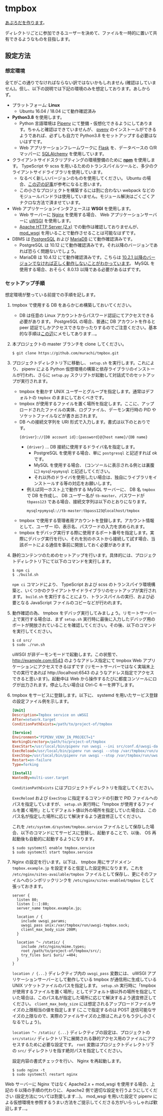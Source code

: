 # tmpbox

[あぷろだを作ります](https://github.com/murachi/nop/issues/4)。

ディレクトリごとに参加できるユーザーを決めて、ファイルを一時的に置いて共有できるようなものを目指します。

## 設定方法

### 想定環境

全てがこの通りでなければならない訳ではないかもしれません (確認はしていません)。但し、以下の説明では下記の環境のみを想定しております。あしからず。

- プラットフォーム: **Linux**
  - Ubuntu 16.04 / 18.04 にて動作確認済み
- **Python3.8** を使用します。
  - Python 言語環境は [Pipenv](https://pypi.org/project/pipenv/) にて整備・仮想化できるようにしてあります。ちゃんと確認はできていませんが、 [pyenv](https://github.com/pyenv/pyenv) のインストールができるようであれば、必ずしも自力で Python3.8 をセットアップする必要はないはずです。
  - Web アプリケーションフレームワークに [Flask](https://palletsprojects.com/p/flask/) を、データベースの O/R マッパーに [SQLAlchemy](https://www.sqlalchemy.org/) を使用しています。
- クライアントサイドスクリプティングの環境整備のために **[npm](https://www.npmjs.com/)** を使用します。 TypeScript や scss を用いるためのトランスパイルツールと、多少のクライアントサイドライブラリを使用しています。
  - なるべく新しいバージョンのものを使用してください。 Ubuntu の場合、[この辺の記事](https://qiita.com/seibe/items/36cef7df85fe2cefa3ea)が参考になると思います。
  - この小さなプロジェクトを構築するには割に合わない webpack などのモジュールバンドラは使用していません。モジュール解決はごくごくアナクロな方法で済ませています。
- Web アプリケーションインタフェースは **WSGI** を使用します。
  - Web サーバーに [Nginx](http://nginx.org/) を使用する場合、 Web アプリケーションサーバーに [uWSGI](https://uwsgi-docs.readthedocs.io/en/latest/) を使用します。
  - [Apache HTTP Server (2.x)](http://httpd.apache.org/) での動作は確認しておりませんが、 [mod_wsgi](https://modwsgi.readthedocs.io/en/develop/) を用いることで動作させることは可能なはずです。
- DBMS は [PostgreSQL](https://www.postgresql.org/) および [MariaDB](https://mariadb.org/) にて動作確認済みです。
  - PostgreSQL は 10.12 にて動作確認済みです。それ以降のバージョンであれば恐らく問題ないでしょう。
  - MariaDB は 10.4.12 にて動作確認済みです。こちらは [10.2.1 以降のバージョンでなければ正しく動作しないことがわかっています](https://github.com/murachi/tmpbox/issues/21#issuecomment-626444918)。 MySQL を使用する場合、おそらく 8.0.13 以降である必要があるはずです。

### セットアップ手順

想定環境が整っている前提での手順を記します。

1. tmpbox で使用する DB をあらかじめ構築しておいてください。
   - DB は任意の Linux アカウントからパスワード認証にてアクセスできる必要があります。 PostgreSQL の場合、普通に DB アカウントを作ると peer 認証でしかアクセスできなかったりするのでご注意ください。基本的な手順は[この辺](https://github.com/murachi/nop/wiki/postgres-password-authentication)にメモしてあります…。
1. 本プロジェクトの master ブランチを clone してください。
   ```console
   $ git clone https://github.com/murachi/tmpbox.git
   ```
1. プロジェクトディレクトリ下に移動し、 `setup.sh` を実行します。これにより、 pipenv による Python 仮想環境の構築と依存ライブラリのインストールが行われ、さらに `setup.py` スクリプトが起動して対話式でのセットアップが実行されます。
   - tmpbox を動かす UNIX ユーザーとグループを指定します。通常はデフォルトの `tmpbox` のままにしておくべきです。
   - tmpbox が使用するファイルを置く場所を指定します。ここに、アップロードされたファイルの実体、ログファイル、デーモン実行時の PID やソケットファイルなどが書き出されます。
   - DB への接続文字列を URI 形式で入力します。書式は以下のとおりです。
     ```
     {driver}://{DB account id}:{password}@{host name}/{DB name}
     ```
     - `{driver}` ... DB 接続に使用するドライバ名を指定します。
       - PostgreSQL を使用する場合、単に `postgresql` と記述すれば ok です。
       - MySQL を使用する場合、 (コンソールに表示される例とは裏腹に) `mysql+pymysql` と記述してください。
       - それ以外のドライバを使用したい場合は、独自にライブラリをインストールする等の対応をお願いします。
     - 例えば同一ホスト上で動作する MySQL サーバーに、 DB 名 `tmpbox` で DB を作成し、 DB ユーザー名が `tb-master`、パスワードが `tbpass123` である場合、接続文字列は以下のとおりになります。
       ```
       mysql+pymysql://tb-master:tbpass123@localhost/tmpbox
       ```
   - tmpbox で使用する管理者用アカウントを登録します。アカウント情報として、ユーザー ID、表示名、パスワードの入力を求められます。
   - tmpbox をデバッグ実行する際に使用するポート番号を指定します。実際にデバッグ実行を行い、それを別のホストから接続して試す場合、当該ポートによる通信を事前に開放しておく必要があります。
1. 静的コンテンツのためのセットアップを行います。具体的には、プロジェクトディレクトリ下にて以下のコマンドを実行します。
   ```console
   $ npm ci
   $ ./build.sh
   ```
   `npm ci` コマンドにより、 TypeScript および scss のトランスパイラ環境構築と、いくつかのクライアントサイドライブラリのセットアップが実行されます。 `build.sh` を実行することにより、トランスパイルの実行、および必要となる JavaScript ファイルのコピーなどが行われます。
1. 動作確認の為、 tmpbox をデバッグ実行してみましょう。リモートサーバー上で実行する場合は、まず `setup.sh` 実行時に最後に入力したデバッグ用のポートが開放されていることを確認してください。その後、以下のコマンドを実行してください。
   ```console
   $ cd src/
   $ sudo ./run.sh
   ```
   uWSGI が非デーモンモードで起動します。この状態で、 http://example.com:6543 のようなアドレス指定にて tmpbox Web アプリケーションにアクセスできるはずです (リモートサーバーではなく実端末上での実行であれば http://localhost:6543 のようなアドレス指定でアクセスできると思います)。起動中は Web から操作するたびに都度コンソールにログが出力されます。停止したい場合は Ctrl-C キーを押下します。
1. tmpbox をサービスに登録します。以下に、 systemd を用いたサービス登録の設定ファイル例を示します。
   ```ini
   [Unit]
   Description=Tmpbox service on uWSGI
   After=network.target
   ConditionPathExists=/path/to/project-of/tmpbox

   [Service]
   Environment="PIPENV_VENV_IN_PROJECT=1"
   WorkingDirectory=/path/to/project-of/tmpbox
   ExecStart=/usr/local/bin/pipenv run uwsgi --ini src/conf.d/uwsgi-daemon.ini
   ExecReload=/usr/local/bin/pipenv run uwsgi --stop /var/tmpbox/run/uwsgi-tmpbox.pid
   ExecStop=/usr/local/bin/pipenv run uwsgi --stop /var/tmpbox/run/uwsgi-tmpbox.pid
   Restart=on-failure
   Type=forking

   [Install]
   WantedBy=multi-user.target
   ```
   `ConditionPathExists` にはプロジェクトディレクトリを指定してください。

   `ExecReload` および `ExecStop` に指定するコマンドの引数で PID ファイルへのパスを指定していますが、 `setup.sh` 実行時に「tmpbox が使用するファイルを置く場所」としてデフォルト値以外の場所を指定していた場合は、このパス名が指定した場所に応じて解決するよう適宜修正してください。

   これを `/etc/system.d/system/tmpbox.service` ファイルとして保存した場合、以下のコマンドにてサービスに登録し、起動することで、以後、 OS 再起動後も自動的に起動するようになります。
   ```console
   $ sudo systemctl enable tmpbox.service
   $ sudo systemctl start tmpbox.service
   ```
1. Nginx の設定を行います。以下は、 tmpbox 用にサブドメイン `tmpbox.example.jp` を設定すると仮定した設定例になります。これを `/etc/nginx/sites-available/tmpbox` ファイルとして保存し、更にそのファイルへのシンボリックリンクを `/etc/nginx/sites-enabled/tmpbox` として張っておきます。
   ```nginx
   server {
     listen 80;
     listen [::]:80;
     server_name tmpbox.example.jp;

     location / {
       include uwsgi_params;
       uwsgi_pass unix:/var/tmpbox/run/uwsgi-tmpbox.sock;
       client_max_body_size 200M;
     }

     location ^~ /static/ {
       include /etc/nginx/mime.types;
       root /path/to/project-of/tmpbox/src/;
       try_files $uri $uri/ =404;
     }
   }
   ```
   `location / {...}` ディレクティブ内の `uwsgi_pass` 変数には、 uWSGI アプリケーションサーバーとして動作している tmpbox が通信用に生成している UNIX ソケットファイルのパスを指定します。 `setup.sh` 実行時に「tmpbox が使用するファイルを置く場所」としてデフォルト値以外の場所を指定していた場合は、このパス名が指定した場所に応じて解決するよう適宜修正してください。 `client_max_body_size` には想定されるアップロードファイルサイズの上限相当の値を指定します (ここで指定するのは POST 送信可能なサイズの上限なので、実際のファイルサイズの上限はこれよりもう少し小さくなるでしょう)。

   `location ^~ /static/ {...}` ディレクティブの設定は、プロジェクトの `src/static/` ディレクトリ下に展開される静的アクセス用のファイルにアクセスするために必要な設定です。 `root` 変数はプロジェクトディレクトリ下の `src/` ディレクトリを指す絶対パスを指定してください。

   設定内容の書式チェックを行い、 Nginx を再起動します。

   ```console
   $ sudo nginx -t
   $ sudo systemctl restart nginx
   ```

Web サーバーに Nginx ではなく Apache2.x + mod_wsgi を使用する場合、上記の 6 以降の手順の代わりに、 Apache2 側で適切な設定を行うようにしてください (設定方法については割愛します…)。 mod_wsgi を用いた設定で pipenv による仮想環境を参照するうまい方法をご提示してくださる方がいらっしゃれば歓迎します…。
